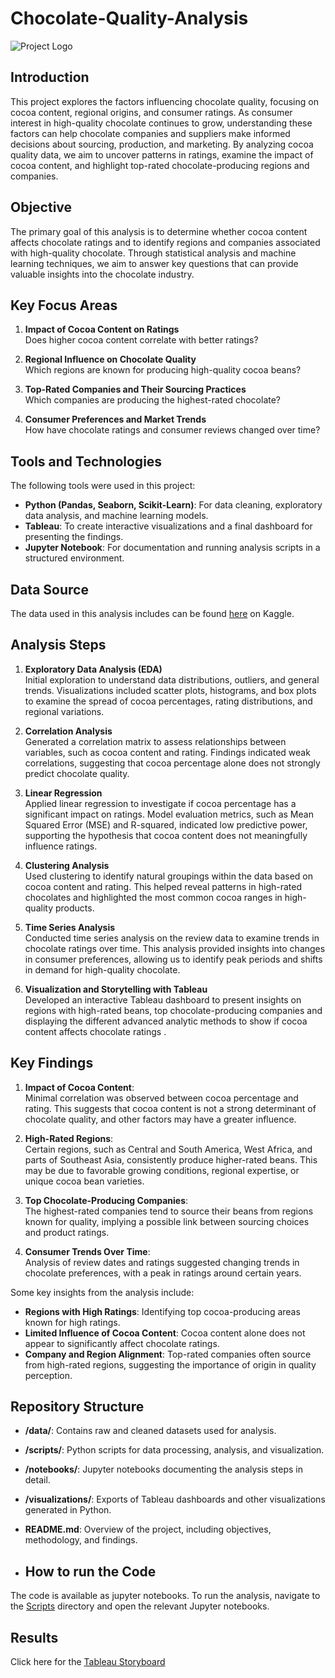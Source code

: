 # Chocolate-Quality-Analysis
![Project Logo](images/logo.png)

## Introduction
This project explores the factors influencing chocolate quality, focusing on cocoa content, regional origins, and consumer ratings. As consumer interest in high-quality chocolate continues to grow, understanding these factors can help chocolate companies and suppliers make informed decisions about sourcing, production, and marketing. By analyzing cocoa quality data, we aim to uncover patterns in ratings, examine the impact of cocoa content, and highlight top-rated chocolate-producing regions and companies.

## Objective
The primary goal of this analysis is to determine whether cocoa content affects chocolate ratings and to identify regions and companies associated with high-quality chocolate. Through statistical analysis and machine learning techniques, we aim to answer key questions that can provide valuable insights into the chocolate industry.

## Key Focus Areas
1. **Impact of Cocoa Content on Ratings**  
   Does higher cocoa content correlate with better ratings? 

2. **Regional Influence on Chocolate Quality**  
   Which regions are known for producing high-quality cocoa beans?

3. **Top-Rated Companies and Their Sourcing Practices**  
   Which companies are producing the highest-rated chocolate?

4. **Consumer Preferences and Market Trends**  
   How have chocolate ratings and consumer reviews changed over time? 

## Tools and Technologies
The following tools were used in this project:
- **Python (Pandas, Seaborn, Scikit-Learn)**: For data cleaning, exploratory data analysis, and machine learning models.
- **Tableau**: To create interactive visualizations and a final dashboard for presenting the findings.
- **Jupyter Notebook**: For documentation and running analysis scripts in a structured environment.

## Data Source
The data used in this analysis includes can be found [here](https://www.kaggle.com/datasets/rtatman/chocolate-bar-ratings) on Kaggle.

## Analysis Steps
1. **Exploratory Data Analysis (EDA)**  
   Initial exploration to understand data distributions, outliers, and general trends. Visualizations included scatter plots, histograms, and box plots to examine the spread of cocoa percentages, rating distributions, and regional variations.

2. **Correlation Analysis**  
   Generated a correlation matrix to assess relationships between variables, such as cocoa content and rating. Findings indicated weak correlations, suggesting that cocoa percentage alone does not strongly predict chocolate quality.

3. **Linear Regression**  
   Applied linear regression to investigate if cocoa percentage has a significant impact on ratings. Model evaluation metrics, such as Mean Squared Error (MSE) and R-squared, indicated low predictive power, supporting the hypothesis that cocoa content does not meaningfully influence ratings.

4. **Clustering Analysis**  
   Used clustering to identify natural groupings within the data based on cocoa content and rating. This helped reveal patterns in high-rated chocolates and highlighted the most common cocoa ranges in high-quality products.

5. **Time Series Analysis**  
   Conducted time series analysis on the review data to examine trends in chocolate ratings over time. This analysis provided insights into changes in consumer preferences, allowing us to identify peak periods and shifts in demand for high-quality chocolate.

6. **Visualization and Storytelling with Tableau**  
   Developed an interactive Tableau dashboard to present insights on regions with high-rated beans, top chocolate-producing companies and displaying the different advanced analytic methods to show if cocoa content affects chocolate ratings .

## Key Findings
1. **Impact of Cocoa Content**:  
   Minimal correlation was observed between cocoa percentage and rating. This suggests that cocoa content is not a strong determinant of chocolate quality, and other factors may have a greater influence.

2. **High-Rated Regions**:  
   Certain regions, such as Central and South America, West Africa, and parts of Southeast Asia, consistently produce higher-rated beans. This may be due to favorable growing conditions, regional expertise, or unique cocoa bean varieties.

3. **Top Chocolate-Producing Companies**:  
   The highest-rated companies tend to source their beans from regions known for quality, implying a possible link between sourcing choices and product ratings.

4. **Consumer Trends Over Time**:  
   Analysis of review dates and ratings suggested changing trends in chocolate preferences, with a peak in ratings around certain years.

   
Some key insights from the analysis include:
- **Regions with High Ratings**: Identifying top cocoa-producing areas known for high ratings.
- **Limited Influence of Cocoa Content**: Cocoa content alone does not appear to significantly affect chocolate ratings.
- **Company and Region Alignment**: Top-rated companies often source from high-rated regions, suggesting the importance of origin in quality perception.

## Repository Structure
- **/data/**: Contains raw and cleaned datasets used for analysis.
- **/scripts/**: Python scripts for data processing, analysis, and visualization.
- **/notebooks/**: Jupyter notebooks documenting the analysis steps in detail.
- **/visualizations/**: Exports of Tableau dashboards and other visualizations generated in Python.
- **README.md**: Overview of the project, including objectives, methodology, and findings.

- ## How to run the Code
The code is available as jupyter notebooks. To run the analysis, navigate to the [Scripts](./Scripts) directory and open the relevant Jupyter notebooks.


## Results
Click here for the [Tableau Storyboard](https://public.tableau.com/app/profile/magdalena.hofbauer/viz/ChocolateBarAnalysis_17305697958730/ChocolateBarAnalysis?publish=yes)
